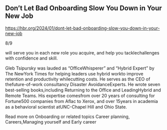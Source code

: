 ## Don’t Let Bad Onboarding Slow You Down in Your New Job

https://hbr.org/2024/01/dont-let-bad-onboarding-slow-you-down-in-your-new-job

8/9

will serve you in each new role you acquire, and help you tacklechallenges with confidence and skill.

Gleb Tsipursky was lauded as “OﬃceWhisperer” and “Hybrid Expert” by The NewYork Times for helping leaders use hybrid workto improve retention and productivity whilecutting costs. He serves as the CEO of thefuture-of-work consultancy Disaster AvoidanceExperts. He wrote seven best-selling books,including Returning to the Oﬃce and LeadingHybrid and Remote Teams. His expertise comesfrom over 20 years of consulting for Fortune500 companies from Aﬂac to Xerox, and over 15years in academia as a behavioral scientist atUNC-Chapel Hill and Ohio State.

Read more on Onboarding or related topics Career planning, Careers,Managing yourself and Early career
